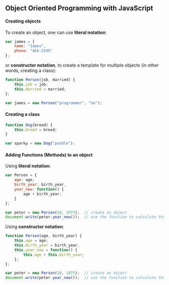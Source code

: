 ## Object Oriented Programming with JavaScript
#### Creating objects
To create an object, one can use **literal notation**:
```javascript
var james = {
    name: "James",
    phone: "456-2345"
};
```
or **constructor notation**, to create a template for multiple objects (in other words, creating a class):
```javascript
function Person(job, married) {
    this.job = job;
    this.married = married;
};

var james = new Person("programmer", "no");
````
#### Creating a class
```javascript
function Dog(breed) {
    this.breed = breed;
}

var sparky = new Dog("poodle");
```
#### Adding Functions (Methods) to an object
Using **literal notation**:
```javascript
var Person = {
    age: age;
    birth_year: birth_year,
    year_now: function() {
        age + birth_year;
    }
};

var peter = new Person(10, 1975);  // create an object 
document.write(peter.year_now());  // use the function to calculate the year
```
Using **constructor notation**:
```javascript
function Person(age, birth_year) {
    this.age = age;
    this.birth_year = birth_year,
    this.year_now = function() {
        this.age + this.birth_year;
    };
};

var peter = new Person(10, 1975);  // create an object 
document.write(peter.year_now());  // use the function to calculate the year
```
